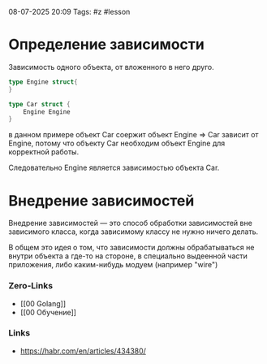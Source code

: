 08-07-2025 20:09
Tags: #z #lesson 
# Определение зависимости

Зависимость одного объекта, от вложенного в него друго.
```go
type Engine struct{
}

type Car struct {
	Engine Engine	
}
```
в данном примере объект Car соержит объект Engine => Car зависит от Engine, потому что объекту Car необходим объект Engine для корректной работы.

Следовательно Engine является зависимостью объекта Car.

# Внедрение зависимостей

Внедрение зависимостей — это способ обработки зависимостей вне зависимого класса, когда зависимому классу не нужно ничего делать.

В общем это идея о том, что зависимости должны обрабатываться не внутри объекта а где-то на стороне, в специально выдеенной части приложения, либо каким-нибудь модуем (например "wire")





### Zero-Links
- [[00 Golang]]
- [[00 Обучение]]


### Links
- https://habr.com/en/articles/434380/
